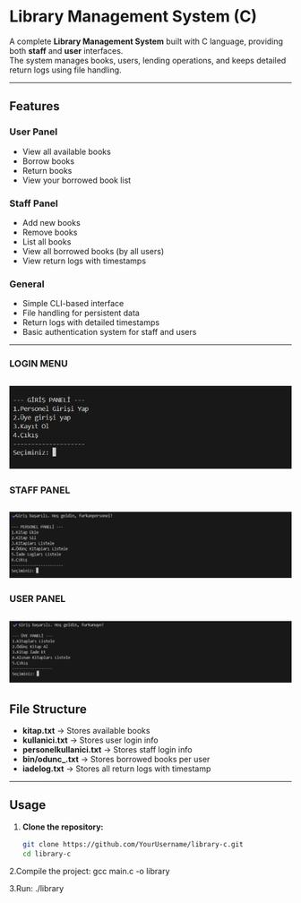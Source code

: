 # Library Management System (C)

A complete **Library Management System** built with C language, providing both **staff** and **user** interfaces.  
The system manages books, users, lending operations, and keeps detailed return logs using file handling.

---

## Features
### User Panel
- View all available books
- Borrow books
- Return books
- View your borrowed book list

### Staff Panel
- Add new books
- Remove books
- List all books
- View all borrowed books (by all users)
- View return logs with timestamps

### General
- Simple CLI-based interface
- File handling for persistent data
- Return logs with detailed timestamps
- Basic authentication system for staff and users

---
### LOGIN MENU
![Login Panel](screenshots/1.png)
--------------------

### STAFF PANEL
![Staff Panel](screenshots/2.png)
--------------------

### USER PANEL
![User Panel](screenshots/3.png)
-------------------

## File Structure
- **kitap.txt** → Stores available books  
- **kullanici.txt** → Stores user login info  
- **personelkullanici.txt** → Stores staff login info  
- **bin/odunc_<username>.txt** → Stores borrowed books per user  
- **iadelog.txt** → Stores all return logs with timestamp  

---

## Usage
1. **Clone the repository:**
   ```bash
   git clone https://github.com/YourUsername/library-c.git
   cd library-c
2.Compile the project:
  gcc main.c -o library
  
3.Run:
./library
